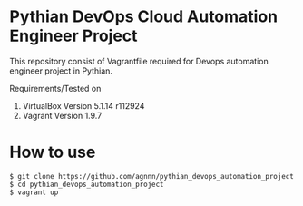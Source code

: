 # Pythian DevOps Cloud Automation Engineer Project

This repository consist of Vagrantfile required for Devops automation engineer project in Pythian. 

Requirements/Tested on 
1) VirtualBox Version 5.1.14 r112924
2) Vagrant Version 1.9.7



# How to use

```
$ git clone https://github.com/agnnn/pythian_devops_automation_project
$ cd pythian_devops_automation_project
$ vagrant up
```
